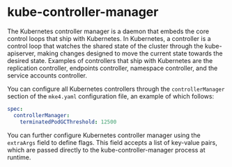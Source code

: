 # kube-controller-manager

The Kubernetes controller manager is a daemon that embeds the core control
loops that ship with Kubernetes. In Kubernetes, a controller is a control loop
that watches the shared state of the cluster through the kube-apiserver, making
changes designed to move the current state towards the desired state. Examples
of controllers that ship with Kubernetes are the replication controller,
endpoints controller, namespace controller, and the service accounts
controller.

You can configure all Kubernetes controllers through the `controllerManager`
section of the `mke4.yaml` configuration file, an example of which follows:

```yaml
spec:
  controllerManager:
    terminatedPodGCThreshold: 12500
```
You can further configure Kubernetes controller manager using the `extraArgs`
field to define flags. This field accepts a list of key-value pairs, which are
passed directly to the kube-controller-manager process at runtime.